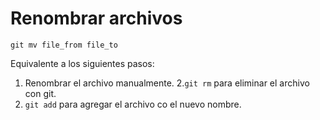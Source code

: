 # Renombrar archivos

```
git mv file_from file_to
```
Equivalente a los siguientes pasos:

1. Renombrar el archivo manualmente.
2.`git rm` para eliminar el archivo con git.
3. `git add` para agregar el archivo co el nuevo nombre.